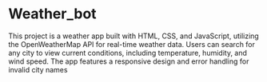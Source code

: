 # Weather_bot
This project is a weather app built with HTML, CSS, and JavaScript, utilizing the OpenWeatherMap API for real-time weather data. Users can search for any city to view current conditions, including temperature, humidity, and wind speed. The app features a responsive design and error handling for invalid city names
